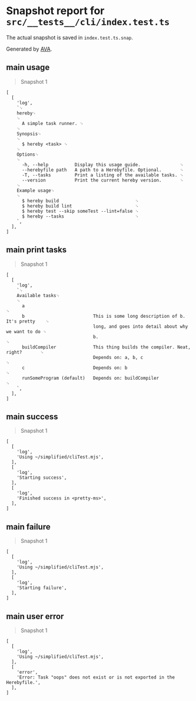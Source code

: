 # Snapshot report for `src/__tests__/cli/index.test.ts`

The actual snapshot is saved in `index.test.ts.snap`.

Generated by [AVA](https://avajs.dev).

## main usage

> Snapshot 1

    [
      [
        'log',
        `␊
        hereby␊
        ␊
          A simple task runner. ␊
        ␊
        Synopsis␊
        ␊
          $ hereby <task> ␊
        ␊
        Options␊
        ␊
          -h, --help          Display this usage guide.               ␊
          --herebyfile path   A path to a Herebyfile. Optional.       ␊
          -T, --tasks         Print a listing of the available tasks. ␊
          --version           Print the current hereby version.       ␊
        ␊
        Example usage␊
        ␊
          $ hereby build                             ␊
          $ hereby build lint                        ␊
          $ hereby test --skip someTest --lint=false ␊
          $ hereby --tasks                           ␊
        `,
      ],
    ]

## main print tasks

> Snapshot 1

    [
      [
        'log',
        `␊
        Available tasks␊
        ␊
          a                                                                             ␊
          b                          This is some long description of b. It's pretty    ␊
                                     long, and goes into detail about why we want to do ␊
                                     b.                                                 ␊
          buildCompiler              This thing builds the compiler. Neat, right?       ␊
                                     Depends on: a, b, c                                ␊
          c                          Depends on: b                                      ␊
          runSomeProgram (default)   Depends on: buildCompiler                          ␊
        `,
      ],
    ]

## main success

> Snapshot 1

    [
      [
        'log',
        'Using ~/simplified/cliTest.mjs',
      ],
      [
        'log',
        'Starting success',
      ],
      [
        'log',
        'Finished success in <pretty-ms>',
      ],
    ]

## main failure

> Snapshot 1

    [
      [
        'log',
        'Using ~/simplified/cliTest.mjs',
      ],
      [
        'log',
        'Starting failure',
      ],
    ]

## main user error

> Snapshot 1

    [
      [
        'log',
        'Using ~/simplified/cliTest.mjs',
      ],
      [
        'error',
        'Error: Task "oops" does not exist or is not exported in the Herebyfile.',
      ],
    ]
